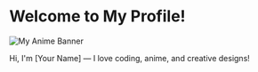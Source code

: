 # Welcome to My Profile!

![My Anime Banner](https://c.tenor.com/KydqZ5yEgDoAAAAd/tenor.gif)

Hi, I'm [Your Name] — I love coding, anime, and creative designs!

<!-- More about you -->
